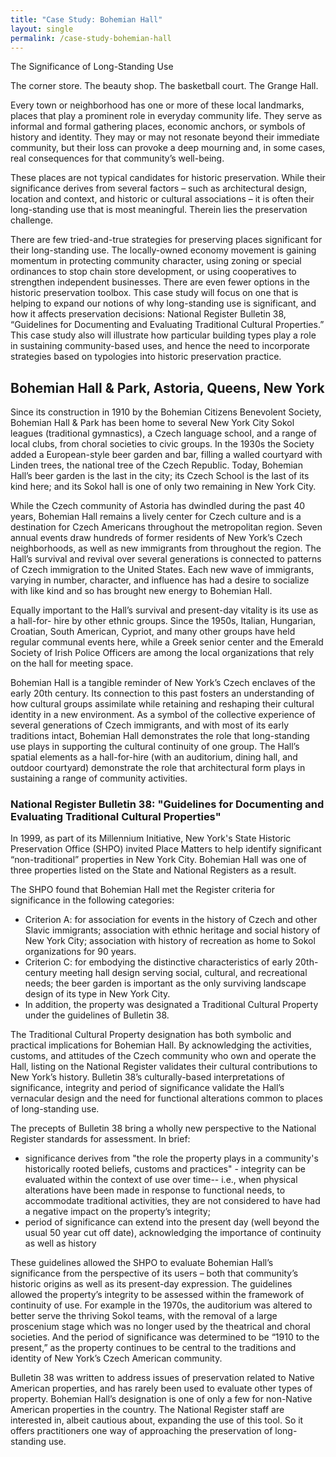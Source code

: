 ```yaml
---
title: "Case Study: Bohemian Hall"
layout: single
permalink: /case-study-bohemian-hall
---
```


The Significance of Long-Standing Use

The corner store. The beauty shop. The basketball court. The Grange Hall.

Every town or neighborhood has one or more of these local landmarks, places that play a prominent role in everyday community life. They serve as informal and formal gathering places, economic anchors, or symbols of history and identity. They may or may not resonate beyond their immediate community, but their loss can provoke a deep mourning and, in some cases, real consequences for that community’s well-being.

These places are not typical candidates for historic preservation. While their significance derives from several factors – such as architectural design, location and context, and historic or cultural associations – it is often their long-standing use that is most meaningful. Therein lies the preservation challenge.

There are few tried-and-true strategies for preserving places significant for their long-standing use. The locally-owned economy movement is gaining momentum in protecting community character, using zoning or special ordinances to stop chain store development, or using cooperatives to strengthen independent businesses. There are even fewer options in the historic preservation toolbox. This case study will focus on one that is helping to expand our notions of why long-standing use is significant, and how it affects preservation decisions: National Register Bulletin 38, “Guidelines for Documenting and Evaluating Traditional Cultural Properties.” This case study also will illustrate how particular building types play a role in sustaining community-based uses, and hence the need to incorporate strategies based on typologies into historic preservation practice.

## Bohemian Hall & Park, Astoria, Queens, New York

Since its construction in 1910 by the Bohemian Citizens Benevolent Society, Bohemian Hall & Park has been home to several New York City Sokol leagues (traditional gymnastics), a Czech language school, and a range of local clubs, from choral societies to civic groups. In the 1930s the Society added a European-style beer garden and bar, filling a walled courtyard with Linden trees, the national tree of the Czech Republic. Today, Bohemian Hall’s beer garden is the last in the city; its Czech School is the last of its kind here; and its Sokol hall is one of only two remaining in New York City.

While the Czech community of Astoria has dwindled during the past 40 years, Bohemian Hall remains a lively center for Czech culture and is a destination for Czech Americans throughout the metropolitan region. Seven annual events draw hundreds of former residents of New York’s Czech neighborhoods, as well as new immigrants from throughout the region. The Hall’s survival and revival over several generations is connected to patterns of Czech immigration to the United States. Each new wave of immigrants, varying in number, character, and influence has had a desire to socialize with like kind and so has brought new energy to Bohemian Hall.

Equally important to the Hall’s survival and present-day vitality is its use as a hall-for- hire by other ethnic groups. Since the 1950s, Italian, Hungarian, Croatian, South American, Cypriot, and many other groups have held regular communal events here, while a Greek senior center and the Emerald Society of Irish Police Officers are among the local organizations that rely on the hall for meeting space.

Bohemian Hall is a tangible reminder of New York’s Czech enclaves of the early 20th century. Its connection to this past fosters an understanding of how cultural groups assimilate while retaining and reshaping their cultural identity in a new environment. As a symbol of the collective experience of several generations of Czech immigrants, and with most of its early traditions intact, Bohemian Hall demonstrates the role that long-standing use plays in supporting the cultural continuity of one group. The Hall’s spatial elements as a hall-for-hire (with an auditorium, dining hall, and outdoor courtyard) demonstrate the role that architectural form plays in sustaining a range of community activities.

### National Register Bulletin 38: "Guidelines for Documenting and Evaluating Traditional Cultural Properties"

In 1999, as part of its Millennium Initiative, New York's State Historic Preservation Office (SHPO) invited Place Matters to help identify significant “non-traditional” properties in New York City. Bohemian Hall was one of three properties listed on the State and National Registers as a result.

The SHPO found that Bohemian Hall met the Register criteria for significance in the following categories:

- Criterion A: for association for events in the history of Czech and  other Slavic immigrants; association with ethnic heritage and social  history of New York City; association with history of recreation as  home to Sokol organizations for 90 years.
- Criterion C: for embodying the distinctive characteristics of early  20th-century meeting hall design serving social, cultural, and  recreational needs; the beer garden is important as the only  surviving landscape design of its type in New York City.
- In addition, the property was designated a Traditional Cultural  Property under the guidelines of Bulletin 38.

The Traditional Cultural Property designation has both symbolic and practical implications for Bohemian Hall. By acknowledging the activities, customs, and attitudes of the Czech community who own and operate the Hall, listing on the National Register validates their cultural contributions to New York’s history. Bulletin 38’s culturally-based interpretations of significance, integrity and period of significance validate the Hall’s vernacular design and the need for functional alterations common to places of long-standing use.

The precepts of Bulletin 38 bring a wholly new perspective to the National Register standards for assessment. In brief:

- significance derives from "the role the property plays in a  community's historically rooted beliefs, customs and practices" - integrity can be evaluated within the context of use over time--  i.e., when physical alterations have been made in response to  functional needs, to accommodate traditional activities, they are  not considered to have had a negative impact on the property’s  integrity;
- period of significance can extend into the present day (well beyond  the usual 50 year cut off date), acknowledging the importance of  continuity as well as history

These guidelines allowed the SHPO to evaluate Bohemian Hall’s significance from the perspective of its users – both that community’s historic origins as well as its present-day expression. The guidelines allowed the property’s integrity to be assessed within the framework of continuity of use. For example in the 1970s, the auditorium was altered to better serve the thriving Sokol teams, with the removal of a large proscenium stage which was no longer used by the theatrical and choral societies. And the period of significance was determined to be “1910 to the present,” as the property continues to be central to the traditions and identity of New York’s Czech American community.

Bulletin 38 was written to address issues of preservation related to Native American properties, and has rarely been used to evaluate other types of property. Bohemian Hall’s designation is one of only a few for non-Native American properties in the country. The National Register staff are interested in, albeit cautious about, expanding the use of this tool. So it offers practitioners one way of approaching the preservation of long-standing use.
